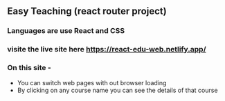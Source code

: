 ## Easy Teaching (react router project)
### Languages are use React and CSS
### visite the live site here https://react-edu-web.netlify.app/
### On this site - 
* You can switch web pages with out browser loading
* By clicking on any course name you can see the details of that course

